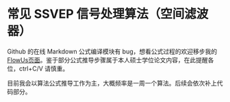 # 常见 SSVEP 信号处理算法（空间滤波器）

Github 的在线 Markdown 公式编译模块有 bug，想看公式过程的欢迎移步我的[FlowUs页面][flowus]。鉴于部分公式推导步骤属于本人硕士学位论文内容，在此提醒各位，ctrl+C/V 请慎重。

目前我会以算法公式推导工作为主，大概频率是一周一个算法。后续会依次补上代码部分。

[flowus]: https://flowus.cn/brynhildrw/share/9ac9da41-2fd4-4263-a66f-7eb252e97d33
